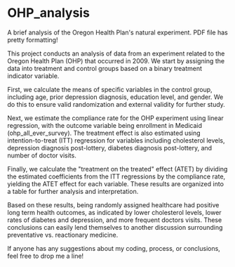 # OHP_analysis
A brief analysis of the Oregon Health Plan's natural experiment.
PDF file has pretty formatting!

This project conducts an analysis of data from an experiment related to the Oregon Health Plan (OHP) that occurred in 2009. We start by assigning the data into treatment and control groups based on a binary treatment indicator variable.

First, we calculate the means of specific variables in the control group, including age, prior depression diagnosis, education level, and gender. We do this to ensure valid randomization and external validity for further study.

Next, we estimate the compliance rate for the OHP experiment using linear regression, with the outcome variable being enrollment in Medicaid (ohp_all_ever_survey). The treatment effect is also estimated using intention-to-treat (ITT) regression for variables including cholesterol levels, depression diagnosis post-lottery, diabetes diagnosis post-lottery, and number of doctor visits.

Finally, we calculate the "treatment on the treated" effect (ATET) by dividing the estimated coefficients from the ITT regressions by the compliance rate, yielding the ATET effect for each variable. These results are organized into a table for further analysis and interpretation.

Based on these results, being randomly assigned healthcare had positive long term health outcomes, as indicated by lower cholesterol levels, lower rates of diabetes and depression, and more frequent doctors visits. These conclusions can easily lend themselves to another discussion surrounding preventative vs. reactionary medicine. 

If anyone has any suggestions about my coding, process, or conclusions, feel free to drop me a line!
